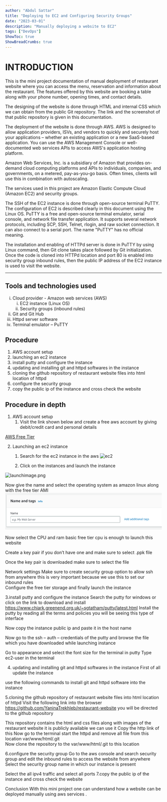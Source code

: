 ```yaml
---
author: "Abdul Sattar"
title: "Deploying to EC2 and Configuring Security Groups"
date: "2023-03-01"
description: "Manually deploying a website to EC2"
tags: ["DevOps"]
ShowToc: true
ShowBreadCrumbs: true
---
```


# INTRODUCTION

This is the mini project documentation of manual deployment of restaurant website where you can access the menu, reservation and information about the restaurant. The features offered by this website are booking a table along with your phone number, opening times, and contact details.

The designing of the website is done through HTML and internal CSS which we can obtain from the public Git repository. The link and the screenshot of that public repository is given in this documentation.

The deployment of the website is done through AWS. AWS is designed to allow application providers, ISVs, and vendors to quickly and securely host your applications – whether an existing application or a new SaaS-based application. You can use the AWS Management Console or well-documented web services APIs to access AWS's application hosting platform.

Amazon Web Services, Inc. is a subsidiary of Amazon that provides on-demand cloud computing platforms and APIs to individuals, companies, and governments, on a metered, pay-as-you-go basis. Often times, clients will use this in combination with autoscaling.

The services used in this project are Amazon Elastic Compute Cloud (Amazon EC2) and security groups.

The SSH of the EC2 instance is done through open-source terminal PuTTY. The configuration of EC2 is described clearly in this document using the Linux OS. PuTTY is a free and open-source terminal emulator, serial console, and network file transfer application. It supports several network protocols, including SCP, SSH, Telnet, rlogin, and raw socket connection. It can also connect to a serial port. The name "PuTTY" has no official meaning.

The installation and enabling of HTTPd server is done in PuTTY by using Linux command, then Git clone takes place followed by Git initialization. Once the code is cloned into HTTPd location and port 80 is enabled into security group inbound rules, then the public IP address of the EC2 instance is used to visit the website.

---

## Tools and technologies used 

<ol type="i">
  <li>Cloud provider - Amazon web services (AWS)
    <ol type="i">
      <li>EC2 instance (Linux OS)</li>
      <li>Security groups (inbound rules)</li>
    </ol>
  </li>
  <li>Git and Git Hub</li>
  <li>Httpd server software</li>
  <li>Terminal emulator – PuTTY</li>
</ol>

## Procedure 

1. AWS account setup 
2. launching an ec2 instance 
3. install putty and configure the instance 
4. updating and installing git and httpd softwares in the instance 
5. cloning the github repository of restaurant website files into html location  of httpd
6. configure the security group 
7. copy the public ip of the instance and cross check the website 

## Procedure in depth 

1. AWS account setup
    1. Visit the link shown below and create a free aws account by giving debit/credit  card and personal details 

[AWS Free Tier](https://aws.amazon.com/free/?trk=14a4002d-4936-4343-8211-b5a150ca592b&sc_channel=ps&s_kwcid=AL!4422!3!453325184782!e!!g!!aws&all-free-tier.sort-by=item.additionalFields.SortRank&all-free-tier.sort-order=asc&awsf.Free%20Tier%20Types=*all&awsf.Free%20Tier%20Categories=*all)



2. Launching an ec2 instance
    1. Search for the ec2 instance in the aws 
![ec2](../../images/ec2.png)

    2. Click on the instances and launch the instance 

![launchimage.png](../../images/launchimage.png)

Now give the name and select the operating system as amazon linux along with the free tier AMI 
![ss2](../images/ss2.png)

Now select the CPU and ram basic free tier cpu is enough to launch this website 

Create a key pair if you don’t have one and make sure to select .ppk file 

Once the key pair is downloaded make sure to select the file 

Network settings 
Make sure to create security group option to allow ssh from anywhere this is very important because we use this to set our inbound rules  
Configure the free tier storage and finally launch the instance 

3.install putty and configure the instance 
Search the putty for windows or click on the link to download and install https://www.chiark.greenend.org.uk/~sgtatham/putty/latest.html
Install the putty by reading all the terms and policies you will be seeing this type of interface 
 
Now copy the instance public ip and paste it in the host name 
 

 
Now go to the ssh – auth – credentials of the putty and browse the file which you have downloaded while launching instance 
 

Go to appearance and select the font size for the terminal in putty 
Type ec2-user in the terminal 







4. updating  and installing git and httpd softwares in the instance 
First of all update the instance 
 
use the following commands to install git and httpd software into the instance 
 
 

5.cloning the github repository of restaurant website files into html location of httpd
Visit the following link into the browser 
https://github.com/YaninaTrekhleb/restaurant-website
you will be directed to the github repository 
 
This repository contains the html and css files along with images of the restaurant website it is publicly available we can use it 
Copy the http link of this 
Now go to the terminal start the httpd and remove all file from this location var/www/html/.git  
Now clone the repository to the var/www/html/.git to this location 
 

6.configure the security group
Go to the aws console and search security group and edit the inbound rules to access the website from anywhere
Select the security group name in which our instance is present
  
Select the all ipv4 traffic and select all ports
7.copy the public ip of the instance and cross check the website 

Conclusion 
With this mini project one can understand how a website can be deployed manually using aws services .  

